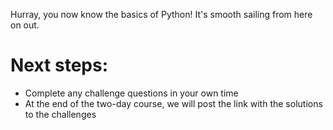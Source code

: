 Hurray, you now know the basics of Python! It's smooth sailing from here on out.

# Next steps:
* Complete any challenge questions in your own time
* At the end of the two-day course, we will post the link with the solutions to the challenges